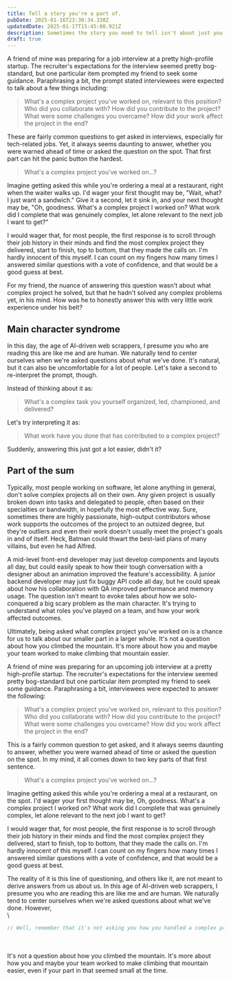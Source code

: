 ```yaml
---
title: Tell a story you're a part of.
pubDate: 2025-01-16T23:30:34.338Z
updatedDate: 2025-01-17T15:45:00.921Z
description: Sometimes the story you need to tell isn't about just you.
draft: true
---
```


A friend of mine was preparing for a job interview at a pretty high-profile startup. The recruiter's expectations for the interview seemed pretty bog-standard, but one particular item prompted my friend to seek some guidance. Paraphrasing a bit, the prompt stated interviewees were expected to talk about a few things including:

> What's a complex project you've worked on, relevant to this position? Who did you collaborate with? How did you contribute to the project? What were some challenges you overcame? How did your work affect the project in the end?

These are fairly common questions to get asked in interviews, especially for tech-related jobs. Yet, it always seems daunting to answer, whether you were warned ahead of time or asked the question on the spot. That first part can hit the panic button the hardest.

> What's a complex project you've worked on...?

Imagine getting asked this while you're ordering a meal at a restaurant, right when the waiter walks up. I'd wager your first thought may be, "Wait, what? I just want a sandwich." Give it a second, let it sink in, and your next thought may be, "Oh, goodness. What's a complex project I worked on? What work did I complete that was genuinely complex, let alone relevant to the next job I want to get?"

I would wager that, for most people, the first response is to scroll through their job history in their minds and find the most complex project they delivered, start to finish, top to bottom, that they made the calls on. I'm hardly innocent of this myself. I can count on my fingers how many times I answered similar questions with a vote of confidence, and that would be a good guess at best.

For my friend, the nuance of answering this question wasn't about what complex project he solved, but that he hadn't solved any complex problems yet, in his mind. How was he to honestly answer this with very little work experience under his belt? 

## Main character syndrome

In this day, the age of AI-driven web scrappers, I presume you who are reading this are like me and are human. We naturally tend to center ourselves when we're asked questions about what we've done. It's natural, but it can also be uncomfortable for a lot of people. Let's take a second to re-interpret the prompt, though.

Instead of thinking about it as:

> What's a complex task you yourself organized, led, championed, and delivered?

Let's try interpreting it as:

> What work have you done that has contributed to a complex project?

Suddenly, answering this just got a lot easier, didn't it?

## Part of the sum

Typically, most people working on software, let alone anything in general, don't solve complex projects all on their own. Any given project is usually broken down into tasks and delegated to people, often based on their specialties or bandwidth, in hopefully the most effective way. Sure, sometimes there are highly passionate, high-output contributors whose work supports the outcomes of the project to an outsized degree, but they're outliers and even their work doesn't usually meet the project's goals in and of itself. Heck, Batman could thwart the best-laid plans of many villains, but even he had Alfred.

 A mid-level front-end developer may just develop components and layouts all day, but could easily speak to how their tough conversation with a designer about an animation improved the feature's accessibility. A junior backend developer may just fix buggy API code all day, but he could speak about how his collaboration with QA improved performance and memory usage. The question isn't meant to evoke tales about how we solo-conquered a big scary problem as the main character. It's trying to understand what roles you've played on a team, and how your work affected outcomes.

Ultimately, being asked what complex project you've worked on is a chance for us to talk about our smaller part in a larger whole. It's not a question about how you climbed the mountain. It's more about how you and maybe your team worked to make climbing that mountain easier.

A friend of mine was preparing for an upcoming job interview at a pretty high-profile startup. The recruiter's expectations for the interview seemed pretty bog-standard but one particular item prompted my friend to seek some guidance. Paraphrasing a bit, interviewees were expected to answer the following:

> What's a complex project you've worked on, relevant to this position? Who did you collaborate with? How did you contribute to the project? What were some challenges you overcame? How did you work affect the project in the end?

This is a fairly common question to get asked, and it always seems daunting to answer, whether you were warned ahead of time or asked the question on the spot. In my mind, it all comes down to two key parts of that first sentence.

> What's a complex project you've worked on...?

Imagine getting asked this while you're ordering a meal at a restaurant, on the spot. I'd wager your first thought may be, Oh, goodness. What's a complex project I worked on? What work did I complete that was genuinely complex, let alone relevant to the next job I want to get?

I would wager that, for most people, the first response is to scroll through their job history in their minds and find the most complex project they delivered, start to finish, top to bottom, that they made the calls on. I'm hardly innocent of this myself. I can count on my fingers how many times I answered similar questions with a vote of confidence, and that would be a good guess at best.

The reality of it is this line of questioning, and others like it, are not meant to derive answers from us about us. In this age of AI-driven web scrappers, I presume you who are reading this are like me and are human. We naturally tend to center ourselves when we're asked questions about what we've done. However, \
\\

```javascript
// Well, remember that it's not asking you how you handled a complex project on your own, but  what complex projects did your work touch and how your work affected that project. For example, if I were a mid-level front-end developer, I could describe how my work on a UI team developing the code for a major dashboard refresh improved accessibility, and how I had to have hard conversations with design about how parts of that UI couldn't be animated or couldn't be rendered as sticky for XYZ reason. Even though at the end of the say, I just coded some layouts that were requested by the design team.

```

\
\
It's not a question about how you climbed the mountain. It's more about how you and maybe your team worked to make climbing that mountain easier, even if your part in that seemed small at the time.
